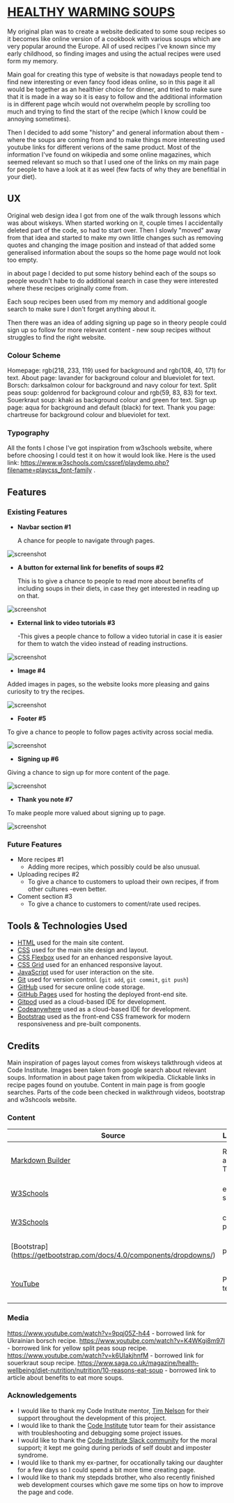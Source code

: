 # [HEALTHY WARMING SOUPS](https://boka-krista.github.io/Healthy-warming-soups)


My original plan was to create a website dedicated to some soup recipes so it becomes like online version of a cookbook with various soups which are very popular around the Europe. All of used recipes I've known since my early childhood, so finding images and using the actual recipes were used form my memory. 

Main goal for creating this type of website is that nowadays people tend to find new interesting or even fancy food ideas online, so in this page it all would be together as an healthier choice for dinner, and tried to make sure that it is made in a way so it is easy to follow and the additional information is in different page whcih would not overwhelm people by scrolling too much and trying to find the start of the recipe (which I know could be annoying sometimes). 

Then I decided to add some "history" and general information about them - where the soups are coming from and to make things more interesting used youtube links for different verions of the same product.
Most of the information I've found on wikipedia and some online magazines, which seemed relevant so much so that I used one of the links on my main page for people to have a look at it as weel (few facts of why they are benefitial in your diet).


## UX



Original web design idea I got from one of the walk through lessons which was about wiskeys. When started working on it, couple times I accidentally deleted part of the code, so had to start over. Then I slowly "moved" away from that idea and started to make my own little changes such as removing quotes and changing the image position and instead of that added some generalised information about the soups so the home page would not look too empty. 

in about page I decided to put some history behind each of the soups so people woudn't habe to do additional search in case they were interested where these recipes originally come from. 

Each soup recipes been used from my memory and additional google search to make sure I don't forget anything about it.

Then there was an idea of adding signing up page so in theory people could sign up so follow for more relevant content - new soup recipes without struggles to find the right website.



### Colour Scheme



Homepage: rgb(218, 233, 119) used for background and rgb(108, 40, 171) for text.
About page: lavander for background colour and blueviolet for text.
Borsch: darksalmon colour for background and navy colour for text.
Split peas soup: goldenrod for background colour and rgb(59, 83, 83) for text.
Souerkraut soup: khaki as background colour and green for text.
Sign up page: aqua for background and default (black) for text.
Thank you page: chartreuse for background colour and blueviolet for text.



### Typography



All the fonts I chose I've got inspiration from w3schools website, where before choosing I could test it on how it would look like.
Here is the used link: https://www.w3schools.com/cssref/playdemo.php?filename=playcss_font-family .





## Features



### Existing Features

- **Navbar section #1**

  A chance for people to navigate through pages.

![screenshot](documentation/features/nav-bar-feature.png)

- **A button for external link for benefits of soups #2**

    This is to give a chance to people to read more about benefits of including soups in their diets, in case they get interested in reading up on that.

![screenshot](documentation/features/button-for-additional-information-feature.png)

- **External link to video tutorials  #3**

    -This gives a people chance to follow a video tutorial in case it is easier for them to watch the video instead of reading instructions.

![screenshot](documentation/features/button-for-video-tutorial-feature.png)

- **Image  #4**

Added images in pages, so the website looks more pleasing and gains curiosity to try the recipes.

![screenshot](documentation/features/image-feature.png)

- **Footer  #5**

To give a chance to people to follow pages activity across social media.

![screenshot](documentation//features/footer-feature.png)

- **Signing up  #6**

Giving a chance to sign up for more content of the page.

![screenshot](documentation/features/signing-up-feature.png)

- **Thank you note  #7**

To make people more valued about signing up to page.

![screenshot](documentation/features/thank-you-note-feature.png)


### Future Features



- More recipes #1
    - Adding more recipes, which possibly could be also unusual.
- Uploading recipes #2
    - To give a chance to customers to upload their own recipes, if from other cultures -even better.
-  Coment section #3
    - To give a chance to customers to coment/rate used recipes.

## Tools & Technologies Used



- [HTML](https://en.wikipedia.org/wiki/HTML) used for the main site content.
- [CSS](https://en.wikipedia.org/wiki/CSS) used for the main site design and layout.
- [CSS Flexbox](https://www.w3schools.com/css/css3_flexbox.asp) used for an enhanced responsive layout.
- [CSS Grid](https://www.w3schools.com/css/css_grid.asp) used for an enhanced responsive layout.
- [JavaScript](https://www.javascript.com) used for user interaction on the site.
- [Git](https://git-scm.com) used for version control. (`git add`, `git commit`, `git push`)
- [GitHub](https://github.com) used for secure online code storage.
- [GitHub Pages](https://pages.github.com) used for hosting the deployed front-end site.
- [Gitpod](https://gitpod.io) used as a cloud-based IDE for development.
- [Codeanywhere](https://codeanywhere.com) used as a cloud-based IDE for development.
- [Bootstrap](https://getbootstrap.com) used as the front-end CSS framework for modern responsiveness and pre-built components.



## Credits


Main inspiration of pages layout comes from wiskeys talkthrough videos at Code Institute. 
Images been taken from google search about relevant soups.
Information in about page taken from wikipedia. 
Clickable links in recipe pages found on youtube.
Content in main page is from google searches.
Parts of the code been checked in walkthrough videos, bootstrap and w3shcools website.



### Content



| Source | Location | Notes |
| --- | --- | --- |
| [Markdown Builder](https://tim.2bn.dev/markdown-builder) | README and TESTING | tool to help generate the Markdown files |
| [W3Schools](https://www.w3schools.com/howto/howto_js_topnav_responsive.asp) | entire site | responsive HTML/CSS/JS navbar |
| [W3Schools](https://www.w3schools.com/howto/howto_css_modals.asp) | contact page | interactive pop-up (modal) |
| [Bootstrap] (https://getbootstrap.com/docs/4.0/components/dropdowns/) | page | examples for dropdown menu bar |
| [YouTube](https://www.youtube.com/watch?v=Q0KNxDpt71c&t=516s) | PP3 terminal | tutorial for aligning image and text |



### Media



https://www.youtube.com/watch?v=9pqj05Z-h44 - borrowed link for Ukrainian borsch recipe.
https://www.youtube.com/watch?v=K4WKgi8m97I - borrowed link for yellow split peas soup recipe.
https://www.youtube.com/watch?v=k6UIakjhnfM - borrowed link for souerkraut soup recipe.
https://www.saga.co.uk/magazine/health-wellbeing/diet-nutrition/nutrition/10-reasons-eat-soup - borrowed link to article about benefits to eat more soups.



### Acknowledgements



- I would like to thank my Code Institute mentor, [Tim Nelson](https://github.com/TravelTimN) for their support throughout the development of this project.
- I would like to thank the [Code Institute](https://codeinstitute.net) tutor team for their assistance with troubleshooting and debugging some project issues.
- I would like to thank the [Code Institute Slack community](https://code-institute-room.slack.com) for the moral support; it kept me going during periods of self doubt and imposter syndrome.
- I would like to thank my ex-partner, for occationally taking our daughter for a few days so I could spend a bit more time creating page.
- I would like to thank my stepdads brother, who also recently finished web development courses which gave me some tips on how to improve the page and code.


[def]: documentation/nav-bar-feature.png